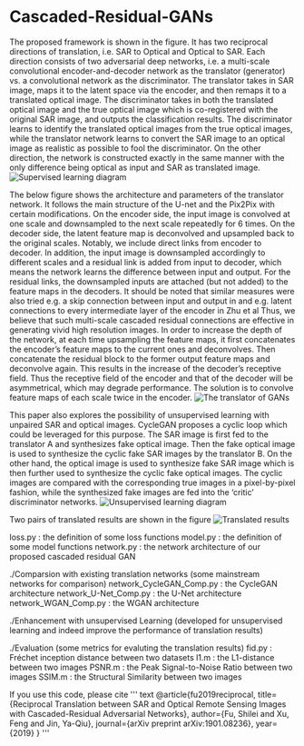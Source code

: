 # Cascaded-Residual-GANs

The proposed framework is shown in the figure. It has two reciprocal directions of translation, i.e. SAR to Optical and Optical to SAR. Each direction consists of two adversarial deep networks, i.e. a multi-scale convolutional encoder-and-decoder network as the translator (generator) vs. a convolutional network as the discriminator. The translator takes in SAR image, maps it to the latent space via the encoder, and then remaps it to a translated optical image. The discriminator takes in both the translated optical image and the true optical image which is co-registered with the original SAR image, and outputs the classification results. The discriminator learns to identify the translated optical images from the true optical images, while the translator network learns to convert the SAR image to an optical image as realistic as possible to fool the discriminator. On the other direction, the network is constructed exactly in the same manner with the only difference being optical as input and SAR as translated image.
![Supervised learning diagram](https://github.com/Shilling818/Cascaded-Residual-GANs/blob/master/image_fold/Supervised%20learning.png)

The below figure shows the architecture and parameters of the translator network. It follows the main structure of the U-net and the Pix2Pix with certain modifications. On the encoder side, the input image is convolved at one scale and downsampled to the next scale repeatedly for 6 times. On the decoder side, the latent feature map is deconvolved and upsampled back to the original scales. Notably, we include direct links from encoder to decoder. In addition, the input image is downsampled accordingly to different scales and a residual link is added from input to decoder, which means the network learns the difference between input and output. For the residual links, the downsampled inputs are attached (but not added) to the feature maps in the decoders. It should be noted that similar measures were also tried e.g. a skip connection between input and output in and e.g. latent connections to every intermediate layer of the encoder in Zhu et al Thus, we believe that such multi-scale cascaded residual connections are effective in generating vivid high resolution images. In order to increase the depth of the network, at each time upsampling the feature maps, it first concatenates the encoder’s feature maps to the current ones and deconvolves. Then concatenate the residual block to the former output feature maps and deconvolve again. This results in the increase of the decoder’s receptive field. Thus the receptive field of the encoder and that of the decoder will be asymmetrical, which may degrade performance. The solution is to convolve feature maps of each scale twice in the encoder.
![The translator of GANs](https://github.com/Shilling818/Cascaded-Residual-GANs/blob/master/image_fold/GAN-translator.png)

This paper also explores the possibility of unsupervised learning with unpaired SAR and optical images. CycleGAN proposes a cyclic loop which could be leveraged for this purpose. The SAR image is first fed to the translator A and synthesizes fake optical image. Then the fake optical image is used to synthesize the cyclic fake SAR images by the translator B. On the other hand, the optical image is used to synthesize fake SAR image which is then further used to synthesize the cyclic fake optical images. The cyclic images are compared with the corresponding true images in a pixel-by-pixel fashion, while the synthesized fake images are fed into the ‘critic’ discriminator networks.
![Unsupervised learning diagram](https://github.com/Shilling818/Cascaded-Residual-GANs/blob/master/image_fold/Unsupervised%20learning.png)

Two pairs of translated results are shown in the figure
![Translated results](https://github.com/Shilling818/Cascaded-Residual-GANs/blob/master/image_fold/results.png)

loss.py : the definition of some loss functions
model.py : the definition of some model functions
network.py : the network architecture of our proposed cascaded residual GAN

./Comparsion with existing translation networks (some mainstream networks for comparison)
 network_CycleGAN_Comp.py : the CycleGAN architecture
 network_U-Net_Comp.py : the U-Net architecture
 network_WGAN_Comp.py : the WGAN architecture

./Enhancement with unsupervised Learning (developed for unsupervised learning and indeed improve the performance of translation results)

./Evaluation (some metrics for evaluting the translation results)
 fid.py : Fréchet inception distance between two datasets
 l1.m : the L1-distance between two images
 PSNR.m : the Peak Signal-to-Noise Ratio between two images
 SSIM.m : the Structural Similarity between two images

If you use this code, please cite
''' text
@article{fu2019reciprocal,
  title={Reciprocal Translation between SAR and Optical Remote Sensing Images with Cascaded-Residual Adversarial Networks},
  author={Fu, Shilei and Xu, Feng and Jin, Ya-Qiu},
  journal={arXiv preprint arXiv:1901.08236},
  year={2019}
}
'''
